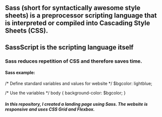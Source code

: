 ## Sass (short for syntactically awesome style sheets) is a preprocessor scripting language that is interpreted or compiled into Cascading Style Sheets (CSS).
## SassScript is the scripting language itself

### Sass reduces repetition of CSS and therefore saves time.

#### Sass example:

/* Define standard variables and values for website */
$bgcolor: lightblue;

/* Use the variables */
body {
  background-color: $bgcolor;
}

##### In this repository, I created a landing page using Sass. The website is responsive and uses CSS Grid and Flexbox.

